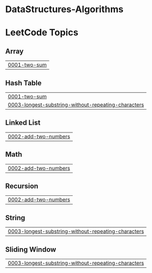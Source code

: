 # DataStructures-Algorithms
<!---LeetCode Topics Start-->
# LeetCode Topics
## Array
|  |
| ------- |
| [0001-two-sum](https://github.com/jayakrishnan98/DataStructures-Algorithms/tree/master/0001-two-sum) |
## Hash Table
|  |
| ------- |
| [0001-two-sum](https://github.com/jayakrishnan98/DataStructures-Algorithms/tree/master/0001-two-sum) |
| [0003-longest-substring-without-repeating-characters](https://github.com/jayakrishnan98/DataStructures-Algorithms/tree/master/0003-longest-substring-without-repeating-characters) |
## Linked List
|  |
| ------- |
| [0002-add-two-numbers](https://github.com/jayakrishnan98/DataStructures-Algorithms/tree/master/0002-add-two-numbers) |
## Math
|  |
| ------- |
| [0002-add-two-numbers](https://github.com/jayakrishnan98/DataStructures-Algorithms/tree/master/0002-add-two-numbers) |
## Recursion
|  |
| ------- |
| [0002-add-two-numbers](https://github.com/jayakrishnan98/DataStructures-Algorithms/tree/master/0002-add-two-numbers) |
## String
|  |
| ------- |
| [0003-longest-substring-without-repeating-characters](https://github.com/jayakrishnan98/DataStructures-Algorithms/tree/master/0003-longest-substring-without-repeating-characters) |
## Sliding Window
|  |
| ------- |
| [0003-longest-substring-without-repeating-characters](https://github.com/jayakrishnan98/DataStructures-Algorithms/tree/master/0003-longest-substring-without-repeating-characters) |
<!---LeetCode Topics End-->